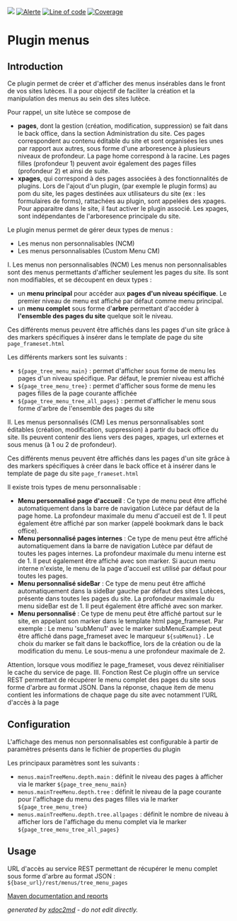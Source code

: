 ![](https://dev.lutece.paris.fr/jenkins/buildStatus/icon?job=cms-plugin-menus-deploy)
[![Alerte](https://dev.lutece.paris.fr/sonar/api/project_badges/measure?project=fr.paris.lutece.plugins%3Aplugin-menus&metric=alert_status)](https://dev.lutece.paris.fr/sonar/dashboard?id=fr.paris.lutece.plugins%3Aplugin-menus)
[![Line of code](https://dev.lutece.paris.fr/sonar/api/project_badges/measure?project=fr.paris.lutece.plugins%3Aplugin-menus&metric=ncloc)](https://dev.lutece.paris.fr/sonar/dashboard?id=fr.paris.lutece.plugins%3Aplugin-menus)
[![Coverage](https://dev.lutece.paris.fr/sonar/api/project_badges/measure?project=fr.paris.lutece.plugins%3Aplugin-menus&metric=coverage)](https://dev.lutece.paris.fr/sonar/dashboard?id=fr.paris.lutece.plugins%3Aplugin-menus)

# Plugin menus

## Introduction

Ce plugin permet de créer et d'afficher des menus insérables dans le front de vos sites lutèces. Il a pour objectif de faciliter la création et la manipulation des menus au sein des sites lutèce.

Pour rappel, un site lutèce se compose de
 
* **pages**, dont la gestion (création, modification, suppression) se fait dans le back office, dans la section Administration du site. Ces pages correspondent au contenu éditable du site et sont organisées les unes par rapport aux autres, sous forme d'une arboresence à plusieurs niveaux de profondeur. La page home correspond à la racine. Les pages filles (profondeur 1) peuvent avoir également des pages filles (profondeur 2) et ainsi de suite.
* **xpages**, qui correspond à des pages associées à des fonctionnalités de plugins. Lors de l'ajout d'un plugin, (par exemple le plugin forms) au pom du site, les pages destinées aux utilisateurs du site (ex : les formulaires de forms), rattachées au plugin, sont appelées des xpages. Pour apparaitre dans le site, il faut activer le plugin associé. Les xpages, sont indépendantes de l'arboresence principale du site.


Le plugin menus permet de gérer deux types de menus :
 
* Les menus non personnalisables (NCM)
* Les menus personnalisables (Custom Menu CM)

I. Les menus non personnalisables (NCM)
Les menus non personnalisables sont des menus permettants d'afficher seulement les pages du site. Ils sont non modifiables, et se découpent en deux types :
 
* un **menu principal** pour accéder aux **pages d'un niveau spécifique**. Le premier niveau de menu est affiché par défaut comme menu principal.
* un **menu complet** sous forme d'**arbre** permettant d'accéder à **l'ensemble des pages du site** quelque soit le niveau.


Ces différents menus peuvent être affichés dans les pages d'un site grâce à des markers spécifiques à insérer dans le template de page du site `page_frameset.html` 

Les différents markers sont les suivants :
 
*  `${page_tree_menu_main}` : permet d'afficher sous forme de menu les pages d'un niveau spécifique. Par défaut, le premier niveau est affiché
*  `${page_tree_menu_tree}` : permet d'afficher sous forme de menu les pages filles de la page courante affichée
*  `${page_tree_menu_tree_all_pages}` : permet d'afficher le menu sous forme d'arbre de l'ensemble des pages du site

II. Les menus personnalisés (CM)
Les menus personnalisables sont éditables (création, modification, suppression) à partir du back office du site. Ils peuvent contenir des liens vers des pages, xpages, url externes et sous menus (à 1 ou 2 de profondeur).

Ces différents menus peuvent être affichés dans les pages d'un site grâce à des markers spécifiques à créer dans le back office et à insérer dans le template de page du site `page_frameset.html` 

Il existe trois types de menu personnalisable :
 
* **Menu personnalisé page d'accueil** : Ce type de menu peut être affiché automatiquement dans la barre de navigation Lutèce par défaut de la page home. La profondeur maximale du menu d'accueil est de 1. Il peut également être affiché par son marker (appelé bookmark dans le back office).
* **Menu personnalisé pages internes** : Ce type de menu peut être affiché automatiquement dans la barre de navigation Lutèce par défaut de toutes les pages internes. La profondeur maximale du menu interne est de 1. Il peut également être affiché avec son marker. Si aucun menu interne n'existe, le menu de la page d'accueil est utilisé par défaut pour toutes les pages.
* **Menu personnalisé sideBar** : Ce type de menu peut être affiché automatiquement dans la sideBar gauche par défaut des sites Lutèces, présente dans toutes les pages du site. La profondeur maximale du menu sideBar est de 1. Il peut également être affiché avec son marker.
* **Menu personnalisé** : Ce type de menu peut être affiché partout sur le site, en appelant son marker dans le template html page_frameset. Par exemple : Le menu 'subMenu1' avec le marker subMenuExample peut être affiché dans page_frameset avec le marqueur `${subMenu1}` . Le choix du marker se fait dans le backoffice, lors de la création ou de la modification du menu. Le sous-menu a une profondeur maximale de 2.


Attention, lorsque vous modifiez le page_frameset, vous devez réinitialiser le cache du service de page.
III. Fonction Rest
Ce plugin offre un service REST permettant de récupérer le menu complet des pages du site sous forme d'arbre au format JSON. Dans la réponse, chaque item de menu contient les informations de chaque page du site avec notamment l'URL d'accès à la page

## Configuration

L'affichage des menus non personnalisables est configurable à partir de paramètres présents dans le fichier de properties du plugin

Les principaux paramètres sont les suivants :
 
*  `menus.mainTreeMenu.depth.main` : définit le niveau des pages à afficher via le marker `${page_tree_menu_main}` 
*  `menus.mainTreeMenu.depth.tree` : définit le niveau de la page courante pour l'affichage du menu des pages filles via le marker `${page_tree_menu_tree}` 
*  `menus.mainTreeMenu.depth.tree.allpages` : définit le nombre de niveau à afficher lors de l'affichage du menu complet via le marker `${page_tree_menu_tree_all_pages}` 


## Usage

URL d'accès au service REST permettant de récupérer le menu complet sous forme d'arbre au format JSON : `${base_url}/rest/menus/tree_menu_pages` 


[Maven documentation and reports](https://dev.lutece.paris.fr/plugins/plugin-menus/)



 *generated by [xdoc2md](https://github.com/lutece-platform/tools-maven-xdoc2md-plugin) - do not edit directly.*